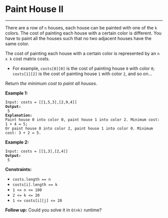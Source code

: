 # Paint House II

***

There are a row of `n` houses, each house can be painted with one of the `k` colors. The cost of painting each house with a certain color is different. You have to paint all the houses such that no two adjacent houses have the same color.

The cost of painting each house with a certain color is represented by an `n x k` cost matrix costs.

* For example, `costs[0][0]` is the cost of painting house `0` with color `0`; `costs[1][2]` is the cost of painting house `1` with color `2`, and so on...

Return _the minimum cost to paint all houses_.

&#x20;

**Example 1:**

<pre><code>Input: costs = [[1,5,3],[2,9,4]]
<strong>Output:
</strong> 5
<strong>Explanation:
</strong>Paint house 0 into color 0, paint house 1 into color 2. Minimum cost: 1 + 4 = 5; 
Or paint house 0 into color 2, paint house 1 into color 0. Minimum cost: 3 + 2 = 5.</code></pre>

**Example 2:**

<pre><code>Input: costs = [[1,3],[2,4]]
<strong>Output:
</strong> 5</code></pre>

&#x20;

**Constraints:**

* `costs.length == n`
* `costs[i].length == k`
* `1 <= n <= 100`
* `2 <= k <= 20`
* `1 <= costs[i][j] <= 20`

&#x20;

**Follow up:** Could you solve it in `O(nk)` runtime?
